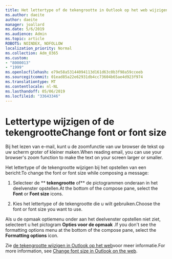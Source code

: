```yaml
---
title: Het lettertype of de tekengrootte in Outlook op het web wijzigen
ms.author: daeite
author: daeite
manager: joallard
ms.date: 5/6/2019
ms.audience: Admin
ms.topic: article
ROBOTS: NOINDEX, NOFOLLOW
localization_priority: Normal
ms.collection: Adm_O365
ms.custom:
- "8000013"
- "1999"
ms.openlocfilehash: e79e58a53144094113d161d63c0b3f98a59cceeb
ms.sourcegitcommit: 01ead85a22e62931db4cc73604b65ae4d923f974
ms.translationtype: MT
ms.contentlocale: nl-NL
ms.lasthandoff: 05/06/2019
ms.locfileid: "33643346"
---
```

# <a name="change-font-or-font-size"></a><span data-ttu-id="00e53-102">Lettertype wijzigen of de tekengrootte</span><span class="sxs-lookup"><span data-stu-id="00e53-102">Change font or font size</span></span>

<span data-ttu-id="00e53-103">Bij het lezen van e-mail, kunt u de zoomfunctie van uw browser de tekst op uw scherm groter of kleiner maken.</span><span class="sxs-lookup"><span data-stu-id="00e53-103">When reading email, you can use your browser's zoom function to make the text on your screen larger or smaller.</span></span>
  
<span data-ttu-id="00e53-104">Het lettertype of de tekengrootte wijzigen bij het opstellen van een bericht:</span><span class="sxs-lookup"><span data-stu-id="00e53-104">To change the font or font size while composing a message:</span></span>
  
1. <span data-ttu-id="00e53-105">Selecteer de \*\* **tekengrootte** of\*\* de pictogrammen onderaan in het deelvenster opstellen.</span><span class="sxs-lookup"><span data-stu-id="00e53-105">At the bottom of the compose pane, select the **Font** or **Font size** icons.</span></span>
    
2. <span data-ttu-id="00e53-106">Kies het lettertype of de tekengrootte die u wilt gebruiken.</span><span class="sxs-lookup"><span data-stu-id="00e53-106">Choose the font or font size you want to use.</span></span>
    
<span data-ttu-id="00e53-107">Als u de opmaak optiemenu onder aan het deelvenster opstellen niet ziet, selecteert u het pictogram **Opties voor de opmaak** .</span><span class="sxs-lookup"><span data-stu-id="00e53-107">If you don't see the formatting options menu at the bottom of the compose pane, select the **Formatting options** icon.</span></span>
  
<span data-ttu-id="00e53-108">Zie [de tekengrootte wijzigen in Outlook op het web](https://support.office.com/article/43a2137f-8c3c-46df-af4a-73a12c9bb86e)voor meer informatie.</span><span class="sxs-lookup"><span data-stu-id="00e53-108">For more information, see [Change font size in Outlook on the web](https://support.office.com/article/43a2137f-8c3c-46df-af4a-73a12c9bb86e).</span></span>